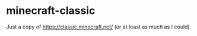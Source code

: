 # minecraft-classic
Just a copy of https://classic.minecraft.net/ (or at least as much as I could).
